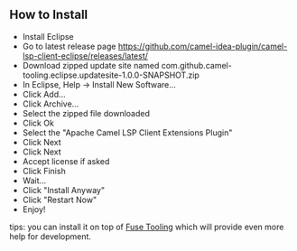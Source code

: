 How to Install
--------------

* Install Eclipse
* Go to latest release page https://github.com/camel-idea-plugin/camel-lsp-client-eclipse/releases/latest/
* Download zipped update site named com.github.camel-tooling.eclipse.updatesite-1.0.0-SNAPSHOT.zip
* In Eclipse, Help -> Install New Software...
* Click Add...
* Click Archive...
* Select the zipped file downloaded
* Click Ok
* Select the "Apache Camel LSP Client Extensions Plugin"
* Click Next
* Click Next
* Accept license if asked
* Click Finish
* Wait...
* Click "Install Anyway"
* Click "Restart Now"
* Enjoy!

tips: you can install it on top of [Fuse Tooling](https://tools.jboss.org/features/fusetools.html) which will provide even more help for development.
